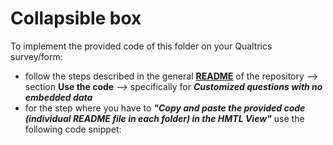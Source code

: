 # Collapsible box

To implement the provided code of this folder on your Qualtrics survey/form:
- follow the steps described in the general <a href = "https://github.com/AristotleKandylas/qualtrics_customization/blob/main/README.md" target ="_blank" >**README**</a> of the repository --> section **Use the code** --> specifically for **_Customized questions with no embedded data_**
- for the step where you have to **_"Copy and paste the provided code (individual README file in each folder) in the HMTL View"_** use the following code snippet:

```html

```
